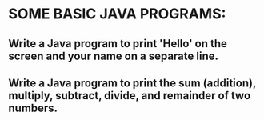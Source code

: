 # SOME BASIC JAVA PROGRAMS:

## Write a Java program to print 'Hello' on the screen and your name on a separate line.
## Write a Java program to print the sum (addition), multiply, subtract, divide, and remainder of two numbers.
